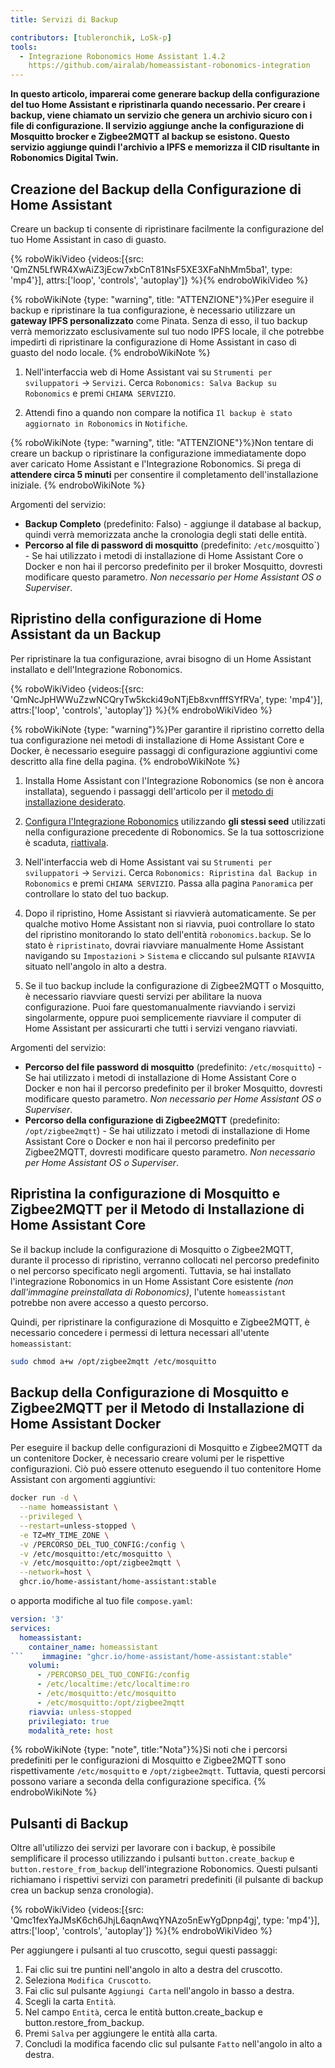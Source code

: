 ```yaml
---
title: Servizi di Backup

contributors: [tubleronchik, LoSk-p]
tools:
  - Integrazione Robonomics Home Assistant 1.4.2
    https://github.com/airalab/homeassistant-robonomics-integration
---
```


**In questo articolo, imparerai come generare backup della configurazione del tuo Home Assistant e ripristinarla quando necessario. Per creare i backup, viene chiamato un servizio che genera un archivio sicuro con i file di configurazione. Il servizio aggiunge anche la configurazione di Mosquitto brocker e Zigbee2MQTT al backup se esistono. Questo servizio aggiunge quindi l'archivio a IPFS e memorizza il CID risultante in Robonomics Digital Twin.**
## Creazione del Backup della Configurazione di Home Assistant

Creare un backup ti consente di ripristinare facilmente la configurazione del tuo Home Assistant in caso di guasto.

{% roboWikiVideo {videos:[{src: 'QmZN5LfWR4XwAiZ3jEcw7xbCnT81NsF5XE3XFaNhMm5ba1', type: 'mp4'}], attrs:['loop', 'controls', 'autoplay']} %}{% endroboWikiVideo %}

{% roboWikiNote {type: "warning", title: "ATTENZIONE"}%}Per eseguire il backup e ripristinare la tua configurazione, è necessario utilizzare un **gateway IPFS personalizzato** come Pinata. Senza di esso, il tuo backup verrà memorizzato esclusivamente sul tuo nodo IPFS locale, il che potrebbe impedirti di ripristinare la configurazione di Home Assistant in caso di guasto del nodo locale.
{% endroboWikiNote %}

1. Nell'interfaccia web di Home Assistant vai su `Strumenti per sviluppatori` -> `Servizi`. Cerca `Robonomics: Salva Backup su Robonomics` e premi `CHIAMA SERVIZIO`.

2. Attendi fino a quando non compare la notifica `Il backup è stato aggiornato in Robonomics` in `Notifiche`.


{% roboWikiNote {type: "warning", title: "ATTENZIONE"}%}Non tentare di creare un backup o ripristinare la configurazione immediatamente dopo aver caricato Home Assistant e l'Integrazione Robonomics. Si prega di **attendere circa 5 minuti** per consentire il completamento dell'installazione iniziale. {% endroboWikiNote %}

Argomenti del servizio:
- **Backup Completo**  (predefinito: Falso) - aggiunge il database al backup, quindi verrà memorizzata anche la cronologia degli stati delle entità.
- **Percorso al file di password di mosquitto** (predefinito: `/etc/m`osquitto`) - Se hai utilizzato i metodi di installazione di Home Assistant Core o Docker e non hai il percorso predefinito per il broker Mosquitto, dovresti modificare questo parametro. *Non necessario per Home Assistant OS o Superviser*.

## Ripristino della configurazione di Home Assistant da un Backup

Per ripristinare la tua configurazione, avrai bisogno di un Home Assistant installato e dell'Integrazione Robonomics.

{% roboWikiVideo {videos:[{src: 'QmNcJpHWWuZzwNCQryTw5kcki49oNTjEb8xvnfffSYfRVa', type: 'mp4'}], attrs:['loop', 'controls', 'autoplay']} %}{% endroboWikiVideo %}

{% roboWikiNote {type: "warning"}%}Per garantire il ripristino corretto della tua configurazione nei metodi di installazione di Home Assistant Core e Docker, è necessario eseguire passaggi di configurazione aggiuntivi come descritto alla fine della pagina.
{% endroboWikiNote %}

1. Installa Home Assistant con l'Integrazione Robonomics (se non è ancora installata), seguendo i passaggi dell'articolo per il [metodo di installazione desiderato](https://wiki.robonomics.network/docs/robonomics-smart-home-overview/#start-here-your-smart-home).

2. [Configura l'Integrazione Robonomics](https://wiki.robonomics.network/docs/robonomics-hass-integration) utilizzando **gli stessi seed** utilizzati nella configurazione precedente di Robonomics. Se la tua sottoscrizione è scaduta, [riattivala](https://wiki.robonomics.network/docs/sub-activate).

3. Nell'interfaccia web di Home Assistant vai su `Strumenti per sviluppatori` -> `Servizi`. Cerca `Robonomics: Ripristina dal Backup in Robonomics` e premi `CHIAMA SERVIZIO`. Passa alla pagina `Panoramica` per controllare lo stato del tuo backup.

4. Dopo il ripristino, Home Assistant si riavvierà automaticamente. Se per qualche motivo Home Assistant non si riavvia, puoi controllare lo stato del ripristino monitorando lo stato dell'entità `robonomics.backup`. Se lo stato è `ripristinato`, dovrai riavviare manualmente Home Assistant navigando su `Impostazioni` > `Sistema` e cliccando sul pulsante `RIAVVIA` situato nell'angolo in alto a destra.

5. Se il tuo backup include la configurazione di Zigbee2MQTT o Mosquitto, è necessario riavviare questi servizi per abilitare la nuova configurazione. Puoi fare questomanualmente riavviando i servizi singolarmente, oppure puoi semplicemente riavviare il computer di Home Assistant per assicurarti che tutti i servizi vengano riavviati.

Argomenti del servizio:
- **Percorso del file password di mosquitto** (predefinito: `/etc/mosquitto`) - Se hai utilizzato i metodi di installazione di Home Assistant Core o Docker e non hai il percorso predefinito per il broker Mosquitto, dovresti modificare questo parametro. *Non necessario per Home Assistant OS o Superviser*.
- **Percorso della configurazione di Zigbee2MQTT** (predefinito: `/opt/zigbee2mqtt`) - Se hai utilizzato i metodi di installazione di Home Assistant Core o Docker e non hai il percorso predefinito per Zigbee2MQTT, dovresti modificare questo parametro. *Non necessario per Home Assistant OS o Superviser*.

## Ripristina la configurazione di Mosquitto e Zigbee2MQTT per il Metodo di Installazione di Home Assistant Core

Se il backup include la configurazione di Mosquitto o Zigbee2MQTT, durante il processo di ripristino, verranno collocati nel percorso predefinito o nel percorso specificato negli argomenti. Tuttavia, se hai installato l'integrazione Robonomics in un Home Assistant Core esistente *(non dall'immagine preinstallata di Robonomics)*, l'utente `homeassistant` potrebbe non avere accesso a questo percorso.

Quindi, per ripristinare la configurazione di Mosquitto e Zigbee2MQTT, è necessario concedere i permessi di lettura necessari all'utente `homeassistant`:

```bash
sudo chmod a+w /opt/zigbee2mqtt /etc/mosquitto
```

## Backup della Configurazione di Mosquitto e Zigbee2MQTT per il Metodo di Installazione di Home Assistant Docker

Per eseguire il backup delle configurazioni di Mosquitto e Zigbee2MQTT da un contenitore Docker, è necessario creare volumi per le rispettive configurazioni. Ciò può essere ottenuto eseguendo il tuo contenitore Home Assistant con argomenti aggiuntivi:

```bash
docker run -d \
  --name homeassistant \
  --privileged \
  --restart=unless-stopped \
  -e TZ=MY_TIME_ZONE \
  -v /PERCORSO_DEL_TUO_CONFIG:/config \
  -v /etc/mosquitto:/etc/mosquitto \
  -v /etc/mosquitto:/opt/zigbee2mqtt \
  --network=host \
  ghcr.io/home-assistant/home-assistant:stable
```

o apporta modifiche al tuo file `compose.yaml`:

```yaml
version: '3'
services:
  homeassistant:
    container_name: homeassistant
```    immagine: "ghcr.io/home-assistant/home-assistant:stable"
    volumi:
      - /PERCORSO_DEL_TUO_CONFIG:/config
      - /etc/localtime:/etc/localtime:ro
      - /etc/mosquitto:/etc/mosquitto
      - /etc/mosquitto:/opt/zigbee2mqtt
    riavvia: unless-stopped
    privilegiato: true
    modalità_rete: host
```

{% roboWikiNote {type: "note", title:"Nota"}%}Si noti che i percorsi predefiniti per le configurazioni di Mosquitto e Zigbee2MQTT sono rispettivamente `/etc/mosquitto` e `/opt/zigbee2mqtt`. Tuttavia, questi percorsi possono variare a seconda della configurazione specifica.
{% endroboWikiNote %}

## Pulsanti di Backup

Oltre all'utilizzo dei servizi per lavorare con i backup, è possibile semplificare il processo utilizzando i pulsanti `button.create_backup` e `button.restore_from_backup` dell'integrazione Robonomics. Questi pulsanti richiamano i rispettivi servizi con parametri predefiniti (il pulsante di backup crea un backup senza cronologia).

{% roboWikiVideo {videos:[{src: 'Qmc1fexYaJMsK6ch6JhjL6aqnAwqYNAzo5nEwYgDpnp4gj', type: 'mp4'}], attrs:['loop', 'controls', 'autoplay']} %}{% endroboWikiVideo %}

Per aggiungere i pulsanti al tuo cruscotto, segui questi passaggi:

1. Fai clic sui tre puntini nell'angolo in alto a destra del cruscotto.
2. Seleziona `Modifica Cruscotto`.
3. Fai clic sul pulsante `Aggiungi Carta` nell'angolo in basso a destra.
4. Scegli la carta `Entità`.
5. Nel campo `Entità`, cerca le entità button.create_backup e button.restore_from_backup.
6. Premi `Salva` per aggiungere le entità alla carta.
7. Concludi la modifica facendo clic sul pulsante `Fatto` nell'angolo in alto a destra.